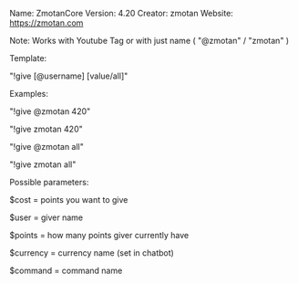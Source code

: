  Name: 		ZmotanCore
 Version: 	4.20
 Creator: 	zmotan
 Website:	https://zmotan.com

 
 
 
 Note: Works with Youtube Tag or with just name ( "@zmotan" / "zmotan" )
 
 


Template: 	

"!give [@username] [value/all]"

Examples: 	

"!give @zmotan 420"

"!give zmotan 420"

"!give @zmotan all"

"!give zmotan all"


 





Possible parameters:

$cost = points you want to give

$user = giver name

$points = how many points giver currently have

$currency = currency name (set in chatbot)

$command = command name
